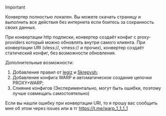 > [!IMPORTANT]
> Конвертер полностью локален. Вы можете скачать страницу и выполнить все действия без интернета если боитесь за сохранность своих данных.

При конвертации http подписки, конвертер создаёт конфиг с proxy-providers который можно обновлять внутри самого клиента.
При конвертации URI (vless://, vmess:// и прочих), конвертер создаёт статический конфиг, без возможности обновления.

Дополнительные возможности:
1) Добавление правил от [legiz](https://github.com/legiz-ru/mihomo-rule-sets) и [Skrepysh](https://github.com/Skrepysh/mihomo-rulesets);
2) Добавление конфига WARP и автоматическое создание цепочки PROXY+WARP;
3) Слияние конфигов (Экспериментально, могут быть ошибки, поэтому лучше совмещать самостоятельно)

Если вы нашли ошибку при конвертации URI, то я прошу вас сообщить мне об этом через issues или в тг https://t.me/warp_1_1_1_1 
